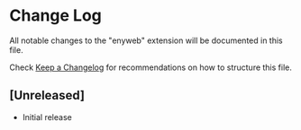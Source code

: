 # Change Log

All notable changes to the "enyweb" extension will be documented in this file.

Check [Keep a Changelog](http://keepachangelog.com/) for recommendations on how to structure this file.

## [Unreleased]

- Initial release
